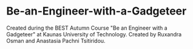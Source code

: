# Be-an-Engineer-with-a-Gadgeteer

Created during the BEST Autumn Course "Be an Engineer with a Gadgeteer" at Kaunas University of Technology.
Created by Ruxandra Osman and Anastasia Pachni Tsitiridou.
